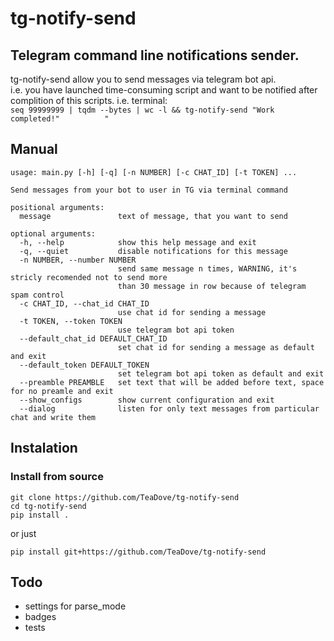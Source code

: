 # tg-notify-send
## Telegram command line notifications sender.
tg-notify-send allow you to send messages via telegram bot api.<br>
i.e. you have launched time-consuming script and want to be notified after complition of this scripts. i.e. terminal:<br>
`seq 99999999 | tqdm --bytes | wc -l && tg-notify-send "Work completed!"          "`
## Manual
```
usage: main.py [-h] [-q] [-n NUMBER] [-c CHAT_ID] [-t TOKEN] ...

Send messages from your bot to user in TG via terminal command

positional arguments:
  message               text of message, that you want to send

optional arguments:
  -h, --help            show this help message and exit
  -q, --quiet           disable notifications for this message
  -n NUMBER, --number NUMBER
                        send same message n times, WARNING, it's stricly recomended not to send more
                        than 30 message in row because of telegram spam control
  -c CHAT_ID, --chat_id CHAT_ID
                        use chat id for sending a message
  -t TOKEN, --token TOKEN
                        use telegram bot api token
  --default_chat_id DEFAULT_CHAT_ID
                        set chat id for sending a message as default and exit
  --default_token DEFAULT_TOKEN
                        set telegram bot api token as default and exit
  --preamble PREAMBLE   set text that will be added before text, space for no preamle and exit
  --show_configs        show current configuration and exit
  --dialog              listen for only text messages from particular chat and write them
```
## Instalation
### Install from source
```
git clone https://github.com/TeaDove/tg-notify-send
cd tg-notify-send
pip install .
```
or just
```
pip install git+https://github.com/TeaDove/tg-notify-send
```
## Todo
- settings for parse_mode
- badges
- tests
